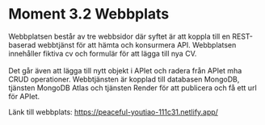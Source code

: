 # Moment 3.2 Webbplats

Webbplatsen består av tre webbsidor där syftet är att koppla till en REST-baserad webbtjänst för att hämta och konsurmera API. Webbplatsen innehåller fiktiva cv och formulär för att lägga till nya CV.
<br>
<br>
Det går även att lägga till nytt objekt i APIet och radera från APIet mha CRUD operationer. Webbtjänsten är kopplad till databasen MongoDB, tjänsten MongoDB Atlas och tjänsten Render för att publicera och få ett url för APIet.

Länk till webbplats:
https://peaceful-youtiao-111c31.netlify.app/

